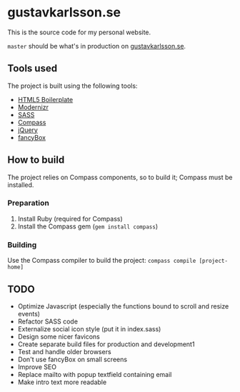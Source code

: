 # gustavkarlsson.se

This is the source code for my personal website.

`master` should be what's in production on [gustavkarlsson.se](http://gustavkarlsson.se/).

## Tools used
The project is built using the following tools:

- [HTML5 Boilerplate](http://html5boilerplate.com/)
- [Modernizr](http://modernizr.com/)
- [SASS](http://sass-lang.com/)
- [Compass](http://compass-style.org/)
- [jQuery](http://jquery.com/)
- [fancyBox](http://fancyapps.com/fancybox/)

## How to build
The project relies on Compass components, so to build it; Compass must be installed.

### Preparation
1. Install Ruby (required for Compass)
2. Install the Compass gem (`gem install compass`)

### Building
Use the Compass compiler to build the project: `compass compile [project-home]`

## TODO
- Optimize Javascript (especially the functions bound to scroll and resize events)
- Refactor SASS code
- Externalize social icon style (put it in index.sass)
- Design some nicer favicons
- Create separate build files for production and development1
- Test and handle older browsers
- Don't use fancyBox on small screens
- Improve SEO
- Replace mailto with popup textfield containing email
- Make intro text more readable
